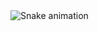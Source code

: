 

<img src="https://raw.githubusercontent.com/oguzaltnby/oguzaltnby/output/snake.svg" alt="Snake animation" />

###
